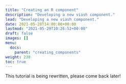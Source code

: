```yaml
---
title: "Creating an R component"
description: "Developing a new viash component."
lead: "Developing a new viash component."
date: 2021-05-28T14:00:00+00:00
lastmod: "2021-05-29T10:26:52+00:00"
draft: false
images: []
menu:
  docs:
    parent: "creating_components"
weight: 230
toc: true
---
```




This tutorial is being rewritten, please come back later!
